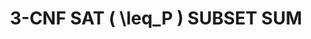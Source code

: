 ---
layout: post
title: 3-CNF SAT \( \leq_P \) SUBSET SUM
excerpt: Proof that SUBSET SUM is NP-Complete.
proof_id: 150
lecture_link: https://www.udacity.com/course/viewer#!/c-ud557/l-2456238773/m-2549558586
theorem: 
---